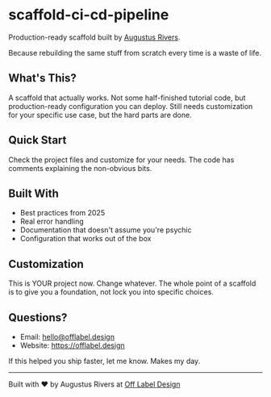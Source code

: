 # scaffold-ci-cd-pipeline

Production-ready scaffold built by [Augustus Rivers](https://offlabel.design).

Because rebuilding the same stuff from scratch every time is a waste of life.

## What's This?

A scaffold that actually works. Not some half-finished tutorial code,
but production-ready configuration you can deploy. Still needs customization
for your specific use case, but the hard parts are done.

## Quick Start

Check the project files and customize for your needs. The code has comments
explaining the non-obvious bits.

## Built With

- Best practices from 2025
- Real error handling  
- Documentation that doesn't assume you're psychic
- Configuration that works out of the box

## Customization

This is YOUR project now. Change whatever. The whole point of a scaffold
is to give you a foundation, not lock you into specific choices.

## Questions?

- Email: hello@offlabel.design
- Website: https://offlabel.design

If this helped you ship faster, let me know. Makes my day.

---

Built with ❤️ by Augustus Rivers at [Off Label Design](https://offlabel.design)
